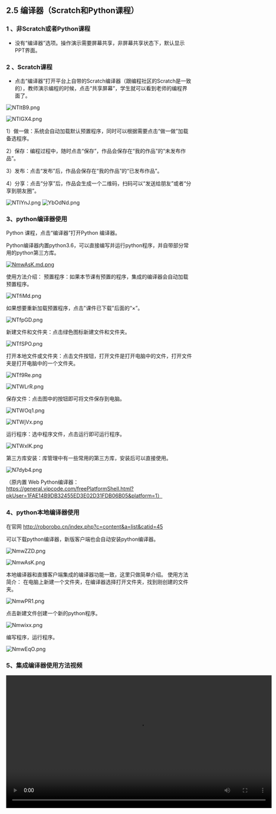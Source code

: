 ## 2.5 编译器（Scratch和Python课程）

### 1 、非Scratch或者Python课程
* 没有“编译器”选项。操作演示需要屏幕共享，非屏幕共享状态下，默认显示PPT界面。

### 2 、Scratch课程
* 点击“编译器”打开平台上自带的Scratch编译器（跟编程社区的Scratch是一致的），教师演示编程的时候，点击“共享屏幕”，学生就可以看到老师的编程界面了。

![NTItB9.png](https://s1.ax1x.com/2020/07/01/NTItB9.png)

![NTIGX4.png](https://s1.ax1x.com/2020/07/01/NTIGX4.png)

1）做一做：系统会自动加载默认预置程序，同时可以根据需要点击“做一做”加载备选程序。

2）保存：编程过程中，随时点击“保存”，作品会保存在“我的作品”的“未发布作品”。

3）发布：点击“发布”后，作品会保存在“我的作品”的“已发布作品”。

4）分享：点击“分享”后，作品会生成一个二维码，扫码可以“发送给朋友”或者“分享到朋友圈”。

![NTIYnJ.png](https://s1.ax1x.com/2020/07/01/NTIYnJ.png)
![YbOdNd.png](https://s1.ax1x.com/2020/05/21/YbOdNd.png)

### 3、python编译器使用

Python 课程，点击“编译器”打开Python 编译器。

Python编译器内置python3.6，可以直接编写并运行python程序，并自带部分常用的python第三方库。

[![NmwAsK.md.png](https://s1.ax1x.com/2020/06/18/NmwAsK.md.png)](https://imgchr.com/i/NmwAsK)

使用方法介绍：
预置程序：如果本节课有预置的程序，集成的编译器会自动加载预置程序。

![NTfiMd.png](https://s1.ax1x.com/2020/07/01/NTfiMd.png)

如果想要重新加载预置程序，点击"课件已下载"后面的“×”。

![NTfpGD.png](https://s1.ax1x.com/2020/07/01/NTfpGD.png)

新建文件和文件夹：点击绿色图标新建文件和文件夹。

![NTfSPO.png](https://s1.ax1x.com/2020/07/01/NTfSPO.png)

打开本地文件或文件夹：点击文件按钮，打开文件是打开电脑中的文件，打开文件夹是打开电脑中的一个文件夹。

![NTf9Re.png](https://s1.ax1x.com/2020/07/01/NTf9Re.png)

![NTWLrR.png](https://s1.ax1x.com/2020/07/01/NTWLrR.png)

保存文件：点击图中的按钮即可将文件保存到电脑。

![NTWOq1.png](https://s1.ax1x.com/2020/07/01/NTWOq1.png)

![NTWjVx.png](https://s1.ax1x.com/2020/07/01/NTWjVx.png)

运行程序：选中程序文件，点击运行即可运行程序。

![NTWxIK.png](https://s1.ax1x.com/2020/07/01/NTWxIK.png)


第三方库安装：库管理中有一些常用的第三方库，安装后可以直接使用。

![N7dyb4.png](https://s1.ax1x.com/2020/07/01/N7dyb4.png)

（原内置 Web Python编译器：https://general.vipcode.com/freePlatformShell.html?pkUser=1FAE14B9DB32455ED3E02D31FDB06B05&platform=1）

### 4、python本地编译器使用

在官网 http://roborobo.cn/index.php?c=content&a=list&catid=45

可以下载python编译器，新版客户端也会自动安装python编译器。

![NmwZZD.png](https://s1.ax1x.com/2020/06/18/NmwZZD.png)

![NmwAsK.png](https://s1.ax1x.com/2020/06/18/NmwAsK.png)

本地编译器和直播客户端集成的编译器功能一致，这里只做简单介绍。
使用方法简介：
在电脑上新建一个文件夹，在编译器选择打开文件夹，找到刚创建的文件夹。

![NmwPR1.png](https://s1.ax1x.com/2020/06/18/NmwPR1.png)

点击新建文件创建一个新的python程序。

![Nmwixx.png](https://s1.ax1x.com/2020/06/18/Nmwixx.png)

编写程序，运行程序。

![NmwEqO.png](https://s1.ax1x.com/2020/06/18/NmwEqO.png)

### 5、集成编译器使用方法视频

<video width="720" height="360px" controls="controls" name="media"><source src="https://media.highcoding.cn/PythonEditorIntro.mp4" type="video/mp4"></video>

